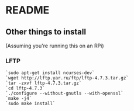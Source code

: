 # README


## Other things to install

(Assuming you're running this on an RPi)


### LFTP

    `sudo apt-get install ncurses-dev`
    `wget http://lftp.yar.ru/ftp/lftp-4.7.3.tar.gz`
    `tar -zxvf lftp-4.7.3.tar.gz`
    `cd lftp-4.7.3`
    `./configure --without-gnutls --with-openssl`
    `make -j4`
    `sudo make install`